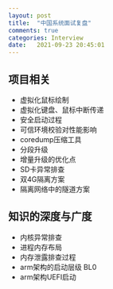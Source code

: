 ```yaml
---
layout: post
title:  "中国系统面试复盘"
comments: true
categories: Interview
date:   2021-09-23 20:45:01
---
```


## 项目相关
* 虚拟化鼠标绘制
* 虚拟化键盘、鼠标中断传递
* 安全启动过程
* 可信环境校验对性能影响
* coredump压缩工具
* 分段升级
* 增量升级的优化点
* SD卡异常排查
* 双4G隔离方案
* 隔离网络中的隧道方案

## 知识的深度与广度
* 内核异常排查
* 进程内存布局
* 内存泄露排查过程
* arm架构的启动层级 BL0
* arm架构UEFI启动

